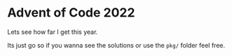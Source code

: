 # Advent of Code 2022

Lets see how far I get this year.

Its just go so if you wanna see the solutions or use the `pkg/` folder feel
free.
